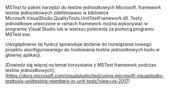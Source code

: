 ﻿MSTest to pakiet narzędzi do testów jednostkowych Microsoft. framework testów jednostkowych zdefiniowano w bibliotece Microsoft.VisualStudio.QualityTools.UnitTestFramework.dll. Testy jednostkowe utworzone w ramach framework można wykonywać w programie Visual Studio lub w wierszu polecenia za pomocą programu MSTest.exe.

Uwzględnienie tej funkcji spowoduje dodanie do rozwiązania nowego projektu skonfigurowanego do hostowania testów jednostkowych kodu w głównej aplikacji.

[Dowiedz się więcej na temat korzystania z MSTest framework podczas testów jednostkowych]. (https://docs.microsoft.com/visualstudio/test/using-microsoft-visualstudio-testtools-unittesting-members-in-unit-tests?view=vs-2017)
